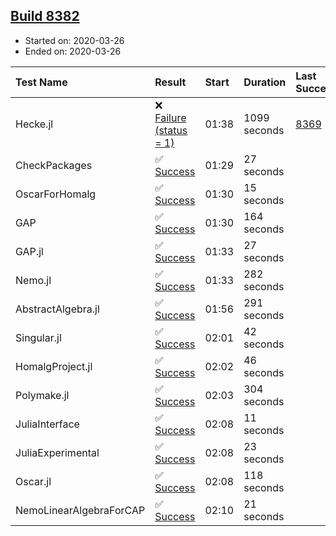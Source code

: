## [Build 8382](https://oscarci.mathematik.uni-kl.de/job/oscar/8382/)

* Started on: 2020-03-26
* Ended on: 2020-03-26

| Test Name    | Result | Start | Duration | Last Success | First Failure |
|:-------------|:-------|:------|:---------|:-------------|:--------------|
| Hecke.jl | ❌ [Failure (status = 1)](https://oscarci.mathematik.uni-kl.de/job/oscar/8382/artifact/logs/build-8382/Hecke.jl.log) | 01:38 | 1099 seconds | [8369](https://oscarci.mathematik.uni-kl.de/job/oscar/8369/) | [8370](https://oscarci.mathematik.uni-kl.de/job/oscar/8370/) |
| CheckPackages | ✅ [Success](https://oscarci.mathematik.uni-kl.de/job/oscar/8382/artifact/logs/build-8382/CheckPackages.log) | 01:29 | 27 seconds |  |  |
| OscarForHomalg | ✅ [Success](https://oscarci.mathematik.uni-kl.de/job/oscar/8382/artifact/logs/build-8382/OscarForHomalg.log) | 01:30 | 15 seconds |  |  |
| GAP | ✅ [Success](https://oscarci.mathematik.uni-kl.de/job/oscar/8382/artifact/logs/build-8382/GAP.log) | 01:30 | 164 seconds |  |  |
| GAP.jl | ✅ [Success](https://oscarci.mathematik.uni-kl.de/job/oscar/8382/artifact/logs/build-8382/GAP.jl.log) | 01:33 | 27 seconds |  |  |
| Nemo.jl | ✅ [Success](https://oscarci.mathematik.uni-kl.de/job/oscar/8382/artifact/logs/build-8382/Nemo.jl.log) | 01:33 | 282 seconds |  |  |
| AbstractAlgebra.jl | ✅ [Success](https://oscarci.mathematik.uni-kl.de/job/oscar/8382/artifact/logs/build-8382/AbstractAlgebra.jl.log) | 01:56 | 291 seconds |  |  |
| Singular.jl | ✅ [Success](https://oscarci.mathematik.uni-kl.de/job/oscar/8382/artifact/logs/build-8382/Singular.jl.log) | 02:01 | 42 seconds |  |  |
| HomalgProject.jl | ✅ [Success](https://oscarci.mathematik.uni-kl.de/job/oscar/8382/artifact/logs/build-8382/HomalgProject.jl.log) | 02:02 | 46 seconds |  |  |
| Polymake.jl | ✅ [Success](https://oscarci.mathematik.uni-kl.de/job/oscar/8382/artifact/logs/build-8382/Polymake.jl.log) | 02:03 | 304 seconds |  |  |
| JuliaInterface | ✅ [Success](https://oscarci.mathematik.uni-kl.de/job/oscar/8382/artifact/logs/build-8382/JuliaInterface.log) | 02:08 | 11 seconds |  |  |
| JuliaExperimental | ✅ [Success](https://oscarci.mathematik.uni-kl.de/job/oscar/8382/artifact/logs/build-8382/JuliaExperimental.log) | 02:08 | 23 seconds |  |  |
| Oscar.jl | ✅ [Success](https://oscarci.mathematik.uni-kl.de/job/oscar/8382/artifact/logs/build-8382/Oscar.jl.log) | 02:08 | 118 seconds |  |  |
| NemoLinearAlgebraForCAP | ✅ [Success](https://oscarci.mathematik.uni-kl.de/job/oscar/8382/artifact/logs/build-8382/NemoLinearAlgebraForCAP.log) | 02:10 | 21 seconds |  |  |

